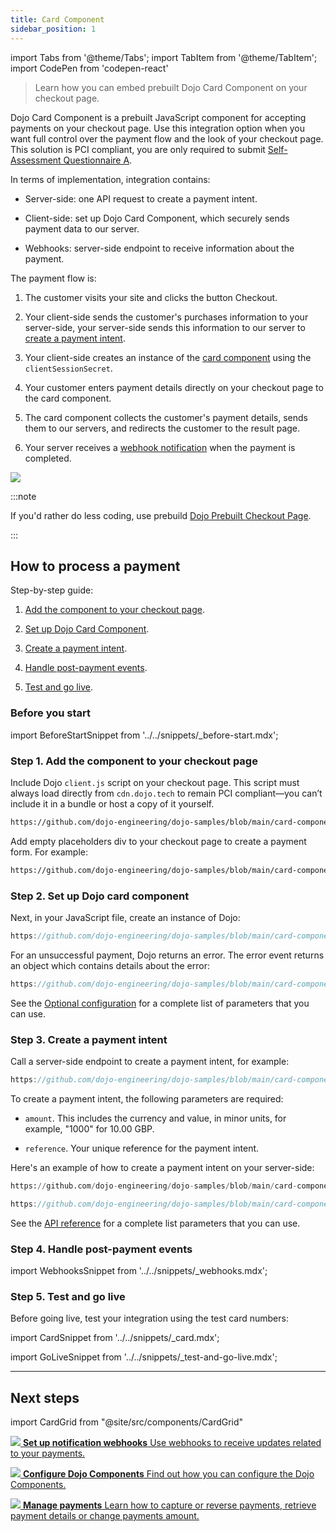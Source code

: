 ```yaml
---
title: Card Component
sidebar_position: 1
---
```

import Tabs from '@theme/Tabs';
import TabItem from '@theme/TabItem';
import CodePen from 'codepen-react'

>Learn how you can embed prebuilt Dojo Card Component on your checkout page.

Dojo Card Component is a prebuilt JavaScript component for accepting payments on your checkout page. Use this integration option when you want full control over the payment flow and the look of your checkout page.
This solution is PCI compliant, you are only required to submit [Self-Assessment Questionnaire A](https://www.pcisecuritystandards.org/documents/PCI-DSS-v3_2_1-SAQ-A.pdf).

In terms of implementation, integration contains:

- Server-side: one API request to create a payment intent.

- Client-side: set up Dojo Card Component, which securely sends payment data to our server.

- Webhooks: server-side endpoint to receive information about the payment.

The payment flow is:

1. The customer visits your site and clicks the button Checkout.

2. Your client-side sends the customer's purchases information to your server-side, your server-side sends this information to our server to [create a payment intent](#step-3-create-a-payment-intent).

3. Your client-side creates an instance of the [card component](#step-1-add-the-component-to-your-checkout-page) using the `clientSessionSecret`.

4. Your customer enters payment details directly on your checkout page to the card component.

5. The card component collects the customer's payment details, sends them to our servers, and redirects the customer to the result page.

6. Your server receives a [webhook notification](#step-4-handle-post-payment-events) when the payment is completed.

![](/images/flow-card.jpg)

:::note

If you'd rather do less coding, use prebuild [Dojo Prebuilt Checkout Page](../checkout-page/checkout-page.md).

:::
## How to process a payment

Step-by-step guide:

1. [Add the component to your checkout page](#step-1-add-the-component-to-your-checkout-page).

2. [Set up Dojo Card Component](#step-2-set-up-dojo-card-component).

3. [Create a payment intent](#step-3-create-a-payment-intent).

4. [Handle post-payment events](#step-4-handle-post-payment-events).

5. [Test and go live](#step-5-test-and-go-live).

### Before you start

import BeforeStartSnippet from '../../snippets/_before-start.mdx';

<BeforeStartSnippet />

### Step 1. Add the component to your checkout page

Include Dojo `client.js` script on your checkout page. This script must always load directly from `cdn.dojo.tech` to remain PCI compliant—you can’t include it in a bundle or host a copy of it yourself.

```html reference title="index.html"
https://github.com/dojo-engineering/dojo-samples/blob/main/card-component/client/html/templates/index.html#L4-L8
```

Add empty placeholders div to your checkout page to create a payment form.
For example:

```html reference title="index.html"
https://github.com/dojo-engineering/dojo-samples/blob/main/card-component/client/html/templates/index.html#L9-L24
```

### Step 2. Set up Dojo card component

Next, in your JavaScript file, create an instance of Dojo:

```js reference title="script.js"
https://github.com/dojo-engineering/dojo-samples/blob/main/card-component/client/html/static/script.js#L17-L59
```

 For an unsuccessful payment, Dojo returns an error. The error event returns an object which contains details about the error:

```js reference title="script.js"
https://github.com/dojo-engineering/dojo-samples/blob/main/card-component/client/html/static/script.js#L61-L75
```

See the [Optional configuration](./configuration.md) for a complete list of parameters that you can use.

### Step 3. Create a payment intent

Call a server-side endpoint to create a payment intent, for example:

```js reference title="script.js"
https://github.com/dojo-engineering/dojo-samples/blob/main/card-component/client/html/static/script.js#L2-L16
```

To create a payment intent, the following parameters are required:

- `amount`. This includes the currency and value, in minor units, for example, "1000" for 10.00 GBP.

- `reference`. Your unique reference for the payment intent.

Here's an example of how to create a payment intent on your server-side:

<Tabs groupId="codeGroup">
  <TabItem value="python" label="Python">

```py reference title="server.py"
https://github.com/dojo-engineering/dojo-samples/blob/main/card-component/server/python/server.py#L36-L61
```

  </TabItem>
  <TabItem value="C#" label="C#">

```csharp reference title="server.cs"
https://github.com/dojo-engineering/dojo-samples/blob/main/card-component/server/cs/server.cs
```

  </TabItem>
</Tabs>

See the [API reference](/api#operation/PaymentIntents_CreatePaymentIntent) for a complete list parameters that you can use.

### Step 4. Handle post-payment events

import WebhooksSnippet from '../../snippets/_webhooks.mdx';

<WebhooksSnippet />

### Step 5. Test and go live

Before going live, test your integration using the test card numbers:

import CardSnippet from '../../snippets/_card.mdx';

<CardSnippet />

import GoLiveSnippet from '../../snippets/_test-and-go-live.mdx';

<GoLiveSnippet />

---

## Next steps

import CardGrid from "@site/src/components/CardGrid"

<CardGrid home>

[![](/images/dojo-icons/AnchorSimple.svg) **Set up notification webhooks** Use webhooks to receive updates related to your payments.](../../development-resources/webhooks.md)

[![](/images/dojo-icons/Settings.svg) **Configure Dojo Components** Find out how you can configure the Dojo Components.](./configuration.md)

[![](/images/dojo-icons/Filters.svg) **Manage payments** Learn how to capture or reverse payments, retrieve payment details or change payments amount.](../../manage-payments/manage-payments.md)

</CardGrid>
